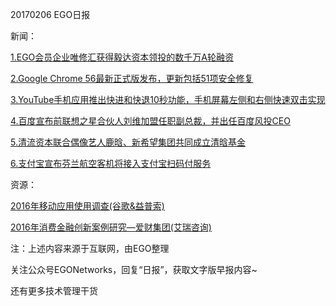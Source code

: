 20170206 EGO日报

新闻：

[1.EGO会员企业唯修汇获得毅达资本领投的数千万A轮融资](http://www.iyiou.com/p/38835)

[2.Google Chrome 56最新正式版发布，更新包括51项安全修复](http://news.mydrivers.com/1/518/518372.htm)

[3.YouTube手机应用推出快进和快退10秒功能，手机屏幕左侧和右侧快速双击实现](http://news.mydrivers.com/1/518/518375.htm)

[4.百度宣布前联想之星合伙人刘维加盟任职副总裁，并出任百度风投CEO](http://36kr.com/p/5063084.html)

[5.清流资本联合偶像艺人鹿晗、新希望集团共同成立清晗基金](http://36kr.com/p/5063090.html)

[6.支付宝宣布芬兰航空客机将接入支付宝扫码付服务](http://www.techweb.com.cn/internet/2017-02-06/2482711.shtml)

资源：

[2016年移动应用使用调查(谷歌&益普索)](https://think.storage.googleapis.com/docs/how-users-discover-use-apps-google-research.pdf)

[2016年消费金融创新案例研究—爱财集团(艾瑞咨询)](http://report.iresearch.cn/report/201701/2922.shtml)

注：上述内容来源于互联网，由EGO整理

关注公众号EGONetworks，回复“日报”，获取文字版早报内容~

还有更多技术管理干货
